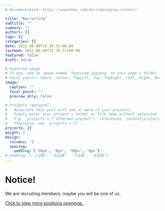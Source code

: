 ```yaml
---
# Documentation: https://wowchemy.com/docs/managing-content/

title: "Recruiting"
subtitle: ""
summary: ""
authors: []
tags: []
categories: []
date: 2022-08-08T15:38:31+08:00
lastmod: 2022-08-08T15:38:31+08:00
featured: false
draft: false

# Featured image
# To use, add an image named `featured.jpg/png` to your page's folder.
# Focal points: Smart, Center, TopLeft, Top, TopRight, Left, Right, BottomLeft, Bottom, BottomRight.
image:
  caption: ""
  focal_point: ""
  preview_only: false

# Projects (optional).
#   Associate this post with one or more of your projects.
#   Simply enter your project's folder or file name without extension.
#   E.g. `projects = ["internal-project"]` references `content/project/deep-learning/index.md`.
#   Otherwise, set `projects = []`.
projects: []
weight: 1
design:
  columns: '2'
  spacing:
    padding: ['50px', '0px', '50px', '0px']
# padding: ['上边距', '右边距', '下边距', '左边距']
---
```


# Notice!

We are recruiting members, maybe you will be one of us. 

[Click to view more positions openings.](/author/this-could-be-you/)
